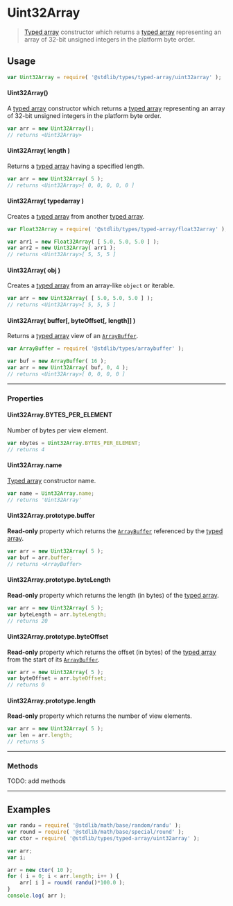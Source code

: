 # Uint32Array

> [Typed array][mdn-typed-array] constructor which returns a [typed array][mdn-typed-array] representing an array of 32-bit unsigned integers in the platform byte order.


<!-- Section to include introductory text. Make sure to keep an empty line after the intro `section` element and another before the `/section` close. -->

<section class="intro">

</section>

<!-- /.intro -->

<!-- Package usage documentation. -->

<section class="usage">

## Usage

``` javascript
var Uint32Array = require( '@stdlib/types/typed-array/uint32array' );
```

#### Uint32Array()

A [typed array][mdn-typed-array] constructor which returns a [typed array][mdn-typed-array] representing an array of 32-bit unsigned integers in the platform byte order.

``` javascript
var arr = new Uint32Array();
// returns <Uint32Array>
```

#### Uint32Array( length )

Returns a [typed array][mdn-typed-array] having a specified length.

``` javascript
var arr = new Uint32Array( 5 );
// returns <Uint32Array>[ 0, 0, 0, 0, 0 ]
```

#### Uint32Array( typedarray )

Creates a [typed array][mdn-typed-array] from another [typed array][mdn-typed-array].

``` javascript
var Float32Array = require( '@stdlib/types/typed-array/float32array' );

var arr1 = new Float32Array( [ 5.0, 5.0, 5.0 ] );
var arr2 = new Uint32Array( arr1 );
// returns <Uint32Array>[ 5, 5, 5 ]
```

#### Uint32Array( obj )

Creates a [typed array][mdn-typed-array] from an array-like `object` or iterable.

``` javascript
var arr = new Uint32Array( [ 5.0, 5.0, 5.0 ] );
// returns <Uint32Array>[ 5, 5, 5 ]
```

#### Uint32Array( buffer\[, byteOffset\[, length\]\] )

Returns a [typed array][mdn-typed-array] view of an [`ArrayBuffer`][mdn-arraybuffer].

``` javascript
var ArrayBuffer = require( '@stdlib/types/arraybuffer' );

var buf = new ArrayBuffer( 16 );
var arr = new Uint32Array( buf, 0, 4 );
// returns <Uint32Array>[ 0, 0, 0, 0 ]
```

---

### Properties

#### Uint32Array.BYTES_PER_ELEMENT

Number of bytes per view element.

``` javascript
var nbytes = Uint32Array.BYTES_PER_ELEMENT;
// returns 4
```

#### Uint32Array.name

[Typed array][mdn-typed-array] constructor name.

``` javascript
var name = Uint32Array.name;
// returns 'Uint32Array'
```

#### Uint32Array.prototype.buffer

__Read-only__ property which returns the [`ArrayBuffer`][mdn-arraybuffer] referenced by the [typed array][mdn-typed-array].

``` javascript
var arr = new Uint32Array( 5 );
var buf = arr.buffer;
// returns <ArrayBuffer>
```

#### Uint32Array.prototype.byteLength

__Read-only__ property which returns the length (in bytes) of the [typed array][mdn-typed-array].

``` javascript
var arr = new Uint32Array( 5 );
var byteLength = arr.byteLength;
// returns 20
```

#### Uint32Array.prototype.byteOffset

__Read-only__ property which returns the offset (in bytes) of the [typed array][mdn-typed-array] from the start of its [`ArrayBuffer`][mdn-arraybuffer].

``` javascript
var arr = new Uint32Array( 5 );
var byteOffset = arr.byteOffset;
// returns 0
```

#### Uint32Array.prototype.length

__Read-only__ property which returns the number of view elements.

``` javascript
var arr = new Uint32Array( 5 );
var len = arr.length;
// returns 5
```

---

### Methods

TODO: add methods

</section>

<!-- /.usage -->

---

<!-- Package usage notes. Make sure to keep an empty line after the `section` element and another before the `/section` close. -->

<section class="notes">

</section>

<!-- /.notes -->

<!-- Package usage examples. -->

<section class="examples">

## Examples

``` javascript
var randu = require( '@stdlib/math/base/random/randu' );
var round = require( '@stdlib/math/base/special/round' );
var ctor = require( '@stdlib/types/typed-array/uint32array' );

var arr;
var i;

arr = new ctor( 10 );
for ( i = 0; i < arr.length; i++ ) {
    arr[ i ] = round( randu()*100.0 );
}
console.log( arr );
```

</section>

<!-- /.examples -->

<!-- Section to include cited references. If references are included, add a horizontal rule *before* the section. Make sure to keep an empty line after the `section` element and another before the `/section` close. -->

<section class="references">

</section>

<!-- /.references -->

<!-- Section for all links. Make sure to keep an empty line after the `section` element and another before the `/section` close. -->

<section class="links">

[mdn-typed-array]: https://developer.mozilla.org/en-US/docs/Web/JavaScript/Reference/Global_Objects/TypedArray
[mdn-arraybuffer]: https://developer.mozilla.org/en-US/docs/Web/JavaScript/Reference/Global_Objects/ArrayBuffer

</section>

<!-- /.links -->
